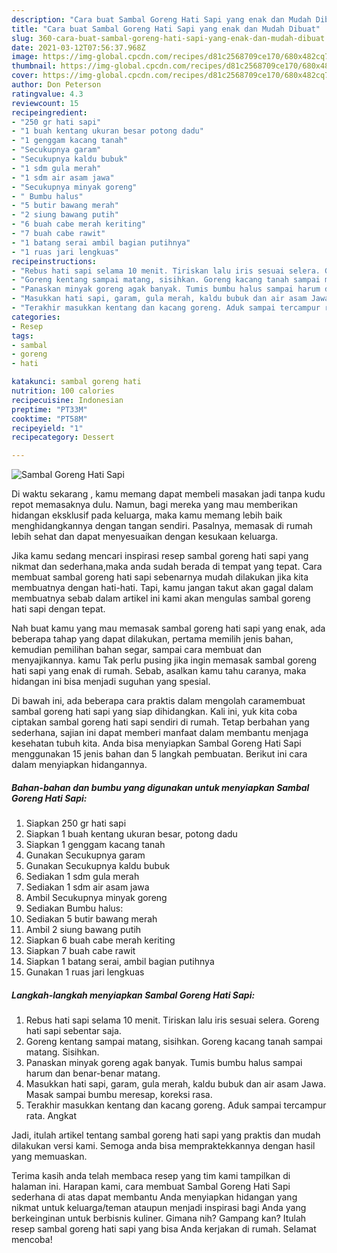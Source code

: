 ```yaml
---
description: "Cara buat Sambal Goreng Hati Sapi yang enak dan Mudah Dibuat"
title: "Cara buat Sambal Goreng Hati Sapi yang enak dan Mudah Dibuat"
slug: 360-cara-buat-sambal-goreng-hati-sapi-yang-enak-dan-mudah-dibuat
date: 2021-03-12T07:56:37.968Z
image: https://img-global.cpcdn.com/recipes/d81c2568709ce170/680x482cq70/sambal-goreng-hati-sapi-foto-resep-utama.jpg
thumbnail: https://img-global.cpcdn.com/recipes/d81c2568709ce170/680x482cq70/sambal-goreng-hati-sapi-foto-resep-utama.jpg
cover: https://img-global.cpcdn.com/recipes/d81c2568709ce170/680x482cq70/sambal-goreng-hati-sapi-foto-resep-utama.jpg
author: Don Peterson
ratingvalue: 4.3
reviewcount: 15
recipeingredient:
- "250 gr hati sapi"
- "1 buah kentang ukuran besar potong dadu"
- "1 genggam kacang tanah"
- "Secukupnya garam"
- "Secukupnya kaldu bubuk"
- "1 sdm gula merah"
- "1 sdm air asam jawa"
- "Secukupnya minyak goreng"
- " Bumbu halus"
- "5 butir bawang merah"
- "2 siung bawang putih"
- "6 buah cabe merah keriting"
- "7 buah cabe rawit"
- "1 batang serai ambil bagian putihnya"
- "1 ruas jari lengkuas"
recipeinstructions:
- "Rebus hati sapi selama 10 menit. Tiriskan lalu iris sesuai selera. Goreng hati sapi sebentar saja."
- "Goreng kentang sampai matang, sisihkan. Goreng kacang tanah sampai matang. Sisihkan."
- "Panaskan minyak goreng agak banyak. Tumis bumbu halus sampai harum dan benar-benar matang."
- "Masukkan hati sapi, garam, gula merah, kaldu bubuk dan air asam Jawa. Masak sampai bumbu meresap, koreksi rasa."
- "Terakhir masukkan kentang dan kacang goreng. Aduk sampai tercampur rata. Angkat"
categories:
- Resep
tags:
- sambal
- goreng
- hati

katakunci: sambal goreng hati 
nutrition: 100 calories
recipecuisine: Indonesian
preptime: "PT33M"
cooktime: "PT58M"
recipeyield: "1"
recipecategory: Dessert

---
```



![Sambal Goreng Hati Sapi](https://img-global.cpcdn.com/recipes/d81c2568709ce170/680x482cq70/sambal-goreng-hati-sapi-foto-resep-utama.jpg)

Di waktu  sekarang , kamu memang dapat membeli masakan jadi tanpa kudu repot memasaknya dulu. Namun, bagi mereka yang mau memberikan hidangan eksklusif pada keluarga, maka kamu memang lebih baik menghidangkannya dengan tangan sendiri. Pasalnya, memasak di rumah lebih sehat dan dapat menyesuaikan dengan kesukaan keluarga.

Jika kamu sedang mencari inspirasi resep sambal goreng hati sapi yang nikmat dan sederhana,maka anda sudah berada di tempat yang tepat. Cara membuat sambal goreng hati sapi  sebenarnya mudah dilakukan jika kita membuatnya dengan hati-hati. Tapi, kamu jangan takut akan gagal dalam membuatnya 
sebab dalam artikel ini kami akan mengulas sambal goreng hati sapi dengan tepat.  



Nah buat kamu yang mau memasak sambal goreng hati sapi yang enak, ada beberapa tahap yang dapat dilakukan, pertama memilih jenis bahan, kemudian pemilihan bahan segar, sampai cara membuat dan menyajikannya. kamu Tak perlu pusing jika ingin memasak sambal goreng hati sapi yang enak di rumah. Sebab, asalkan kamu  tahu caranya, maka hidangan ini bisa menjadi suguhan yang spesial.

Di bawah ini, ada beberapa cara praktis  dalam mengolah caramembuat sambal goreng hati sapi yang siap dihidangkan. Kali ini, yuk kita coba ciptakan sambal goreng hati sapi sendiri di rumah. Tetap berbahan yang sederhana, sajian ini dapat memberi manfaat dalam membantu menjaga kesehatan tubuh kita. Anda bisa menyiapkan Sambal Goreng Hati Sapi menggunakan 15 jenis bahan dan 5 langkah pembuatan. Berikut ini cara dalam menyiapkan hidangannya.

<!--inarticleads1-->

##### Bahan-bahan dan bumbu yang digunakan untuk menyiapkan Sambal Goreng Hati Sapi:

1. Siapkan 250 gr hati sapi
1. Siapkan 1 buah kentang ukuran besar, potong dadu
1. Siapkan 1 genggam kacang tanah
1. Gunakan Secukupnya garam
1. Gunakan Secukupnya kaldu bubuk
1. Sediakan 1 sdm gula merah
1. Sediakan 1 sdm air asam jawa
1. Ambil Secukupnya minyak goreng
1. Sediakan  Bumbu halus:
1. Sediakan 5 butir bawang merah
1. Ambil 2 siung bawang putih
1. Siapkan 6 buah cabe merah keriting
1. Siapkan 7 buah cabe rawit
1. Siapkan 1 batang serai, ambil bagian putihnya
1. Gunakan 1 ruas jari lengkuas




<!--inarticleads2-->

##### Langkah-langkah menyiapkan Sambal Goreng Hati Sapi:

1. Rebus hati sapi selama 10 menit. Tiriskan lalu iris sesuai selera. Goreng hati sapi sebentar saja.
1. Goreng kentang sampai matang, sisihkan. Goreng kacang tanah sampai matang. Sisihkan.
1. Panaskan minyak goreng agak banyak. Tumis bumbu halus sampai harum dan benar-benar matang.
1. Masukkan hati sapi, garam, gula merah, kaldu bubuk dan air asam Jawa. Masak sampai bumbu meresap, koreksi rasa.
1. Terakhir masukkan kentang dan kacang goreng. Aduk sampai tercampur rata. Angkat




Jadi, itulah artikel tentang  sambal goreng hati sapi  yang praktis dan mudah dilakukan versi kami. Semoga anda bisa mempraktekkannya dengan hasil yang memuaskan. 

Terima kasih anda telah membaca resep yang tim kami tampilkan di halaman ini. Harapan kami, cara membuat  Sambal Goreng Hati Sapi sederhana di atas dapat membantu Anda menyiapkan hidangan yang nikmat untuk keluarga/teman ataupun menjadi inspirasi bagi Anda yang berkeinginan untuk berbisnis kuliner. Gimana nih? Gampang kan? Itulah resep sambal goreng hati sapi yang bisa Anda kerjakan di rumah. Selamat mencoba!

